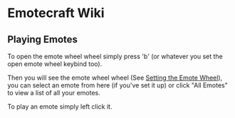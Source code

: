 # Emotecraft Wiki

## Playing Emotes

To open the emote wheel wheel simply press 'b' (or whatever you set the open emote wheel keybind too).

Then you will see the emote wheel wheel (See [Setting the Emote Wheel](./setting-emote-wheel)),\
you can select an emote from here (if you've set it up) or click "All Emotes" to view a list of all your emotes.

To play an emote simply left click it.
